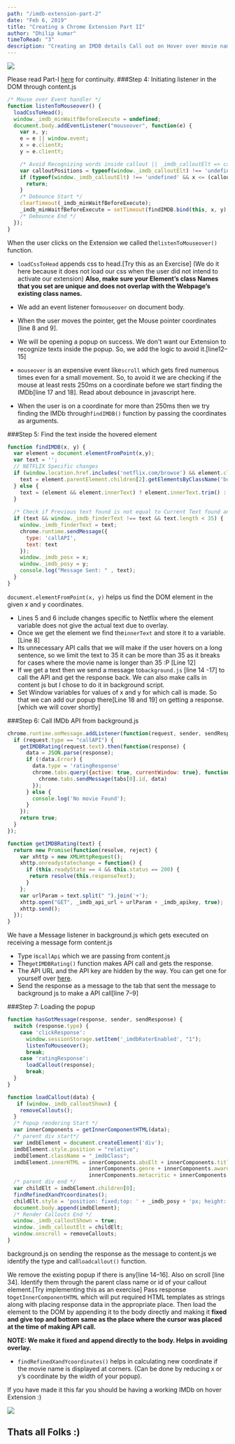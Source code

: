 ```yaml
---
path: "/imdb-extension-part-2"
date: "Feb 6, 2019"
title: "Creating a Chrome Extension Part II"
author: "Dhilip kumar"
timeToRead: "3"
description: "Creating an IMDB details Call out on Hover over movie names and loading the content into it"
---
```

<img src="cover_3.png"/>

Please read Part-I [here](/imdb-extension-part-1) for continuity.
###Step 4: Initiating listener in the DOM through content.js
```js
/* Mouse over Event handler */
function listenToMouseover() {
  loadCssToHead();
  window._imdb_minWaitfBeforeExecute = undefined;
  document.body.addEventListener("mouseover", function(e) {
    var x, y;
    e = e || window.event;
    x = e.clientX;
    y = e.clientY;

    /* Avoid Recognizing words inside callout || _imdb_calloutElt => callout Element */
    var calloutPositions = typeof(window._imdb_calloutElt) !== 'undefined' ? window._imdb_calloutElt.getBoundingClientRect(): {};
    if (typeof(window._imdb_calloutElt) !== 'undefined' && x <= (calloutPositions.width + calloutPositions.left) && x >= calloutPositions.left && y <= (calloutPositions.top + calloutPositions.height) && y >= calloutPositions.top) {
      return;
    }
    /* Debounce Start */
    clearTimeout(_imdb_minWaitfBeforeExecute);
    _imdb_minWaitfBeforeExecute = setTimeout(findIMDB.bind(this, x, y), 250);
    /* Debounce End */
  });
}
```
When the user clicks on the Extension we called the`listenToMouseover()` function.

* `loadCssToHead` appends css to head.[Try this as an Exercise] (We do it here because it does not load our css when the user did not intend to activate our extension)
**Also, make sure your Element’s class Names that you set are unique and does not overlap with the Webpage’s existing class names.**

* We add an event listener for`mouseover` on document body.
* When the user moves the pointer, get the Mouse pointer coordinates [line 8 and 9].
* We will be opening a popup on success. We don't want our Extension to recognize texts inside the popup. So, we add the logic to avoid it.[line12–15]
* `mouseover` is an expensive event like`scroll` which gets fired numerous times even for a small movement. So, to avoid it we are checking if the mouse at least rests 250ms on a coordinate before we start finding the IMDb[line 17 and 18]. Read about debounce in javascript here.
* When the user is on a coordinate for more than 250ms then we try finding the IMDb through`findIMDB()` function by passing the coordinates as arguments.

###Step 5: Find the text inside the hovered element

```jsx
function findIMDB(x, y) {
  var element = document.elementFromPoint(x,y);
  var text = '';
  // NETFLIX Specific changes
  if (window.location.href.includes('netflix.com/browse') && element.classList.value === "bob-play-hitzone") {
    text = element.parentElement.children[2].getElementsByClassName('bob-title')[0].innerText.trim();
  } else {
    text = (element && element.innerText) ? element.innerText.trim() : '';
  }
  
  /* Check if Previous text found is not equal to Current Text found and Text length less than 35 to avoid big sentences from Recognizing */
  if (text && window._imdb_finderText !== text && text.length < 35) {
    window._imdb_finderText = text;
    chrome.runtime.sendMessage({
      type: 'callAPI',
      text: text
    });
    window._imdb_posx = x;
    window._imdb_posy = y;
    console.log("Message Sent: " , text);
  }
}
```
`document.elementFromPoint(x, y)` helps us find the DOM element in the given x and y coordinates.

* Lines 5 and 6 include changes specific to Netflix where the element variable does not give the actual text due to overlay.
* Once we get the element we find the`innerText` and store it to a variable.[Line 8]
* Its unnecessary API calls that we will make if the user hovers on a long sentence, so we limit the text to 35 it can be more than 35 as it breaks for cases where the movie name is longer than 35 :P [Line 12]
* If we get a text then we send a message to`background.js` [line 14 -17] to call the API and get the response back. We can also make calls in content js but I chose to do it in background script.
* Set Window variables for values of x and y for which call is made. So that we can add our popup there[Line 18 and 19] on getting a response.[which we will cover shortly]

###Step 6: Call IMDb API from background.js

```js
chrome.runtime.onMessage.addListener(function(request, sender, sendResponse) {
  if (request.type == "callAPI") {
    getIMDBRating(request.text).then(function(response) {
      data = JSON.parse(response);
      if (!data.Error) {
        data.type = 'ratingResponse'
        chrome.tabs.query({active: true, currentWindow: true}, function(tabs) {
          chrome.tabs.sendMessage(tabs[0].id, data)
        });
      } else {
        console.log('No movie Found');
      }
    });
    return true;
  }
});

function getIMDBRating(text) {
  return new Promise(function(resolve, reject) {
    var xhttp = new XMLHttpRequest();
    xhttp.onreadystatechange = function() {
      if (this.readyState == 4 && this.status == 200) {
       return resolve(this.responseText);
      }
    };
    var urlParam = text.split(" ").join('+');
    xhttp.open("GET", _imdb_api_url + urlParam + _imdb_apikey, true);
    xhttp.send();
  });
}
```
We have a Message listener in background.js which gets executed on receiving a message form content.js

* Type is`callApi` which we are passing from content.js
* The`getIMDBRating()` function makes API call and gets the response.
* The API URL and the API key are hidden by the way. You can get one for yourself over [here](http://www.omdbapi.com/).
* Send the response as a message to the tab that sent the message to background js to make a API call[line 7–9]

###Step 7: Loading the popup
```js
function hasGotMessage(response, sender, sendResponse) {
  switch (response.type) {
    case 'clickResponse':
      window.sessionStorage.setItem('_imdbRaterEnabled', "1");
      listenToMouseover();
      break;
    case 'ratingResponse':
      loadCallout(response);
      break;
  }
}

function loadCallout(data) {
   if (window._imdb_calloutShown) {
    removeCallouts();
  }
  /* Popup rendering Start */
  var innerComponents = getInnerComponentHTML(data);
  /* parent div start*/
  var imdbElement = document.createElement('div');
  imdbElement.style.position = "relative";
  imdbElement.className = "_imdbClass";
  imdbElement.innerHTML = innerComponents.absElt + innerComponents.title + innerComponents.plot +
                          innerComponents.genre + innerComponents.awards+ innerComponents.line1 + innerComponents.rottenTomatoes +
                          innerComponents.metacritic + innerComponents.readMore +'</div>';
  /* parent div end */
  var childElt = imdbElement.children[0];
  findRefinedXandYcoordinates();
  childElt.style = 'position: fixed;top: ' + _imdb_posy + 'px; height: ' + 250 + 'px; left: ' + _imdb_posx + 'px;display: flex;flex-direction: column;justify-content: space-around;';
  document.body.append(imdbElement);
  /* Render Callouts End */
  window._imdb_calloutShown = true;
  window._imdb_calloutElt = childElt;
  window.onscroll = removeCallouts;
}
```
background.js on sending the response as the message to content.js we identify the type and call`loadcallout()` function.

We remove the existing popup if there is any[line 14–16]. Also on scroll [line 34]. Identify them through the parent class name or id of your callout element.[Try implementing this as an exercise]
Pass response to`getInnerComponentHTML` which will put required HTML templates as strings along with placing response data in the appropriate place. Then load the element to the DOM by appending it to the body directly and making it **fixed and give top and bottom same as the place where the cursor was placed at the time of making API call.**

**NOTE: We make it fixed and append directly to the body. Helps in avoiding overlay.**

* `findRefinedXandYcoordinates()` helps in calculating new coordinate if the movie name is displayed at corners. (Can be done by reducing x or y’s coordinate by the width of your popup).

If you have made it this far you should be having a working IMDb on hover Extension :)

![](chromeExtension.gif)

## Thats all Folks :)